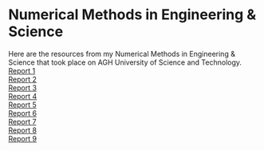# Numerical Methods in Engineering & Science
Here are the resources from my Numerical Methods in Engineering & Science that took place on AGH University of Science and Technology.  
<a href="https://github.com/LucasJezap/MOWNiT/blob/master/Report1.pdf"> Report 1  
<a href="https://github.com/LucasJezap/MOWNiT/blob/master/Report2.pdf"> Report 2  
<a href="https://github.com/LucasJezap/MOWNiT/blob/master/Report3.pdf"> Report 3  
<a href="https://github.com/LucasJezap/MOWNiT/blob/master/Report4.pdf"> Report 4  
<a href="https://github.com/LucasJezap/MOWNiT/blob/master/Report5.pdf"> Report 5  
<a href="https://github.com/LucasJezap/MOWNiT/blob/master/Report6.pdf"> Report 6  
<a href="https://github.com/LucasJezap/MOWNiT/blob/master/Report7.pdf"> Report 7  
<a href="https://github.com/LucasJezap/MOWNiT/blob/master/Report8.pdf"> Report 8  
<a href="https://github.com/LucasJezap/MOWNiT/blob/master/Report9.pdf"> Report 9  
